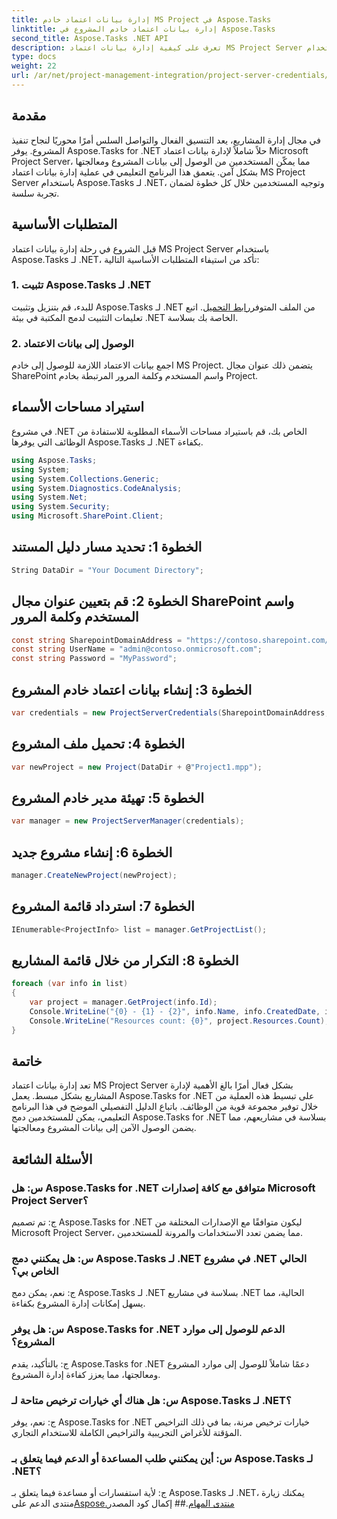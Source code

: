 ```yaml
---
title: إدارة بيانات اعتماد خادم MS Project في Aspose.Tasks
linktitle: إدارة بيانات اعتماد خادم المشروع في Aspose.Tasks
second_title: Aspose.Tasks .NET API
description: تعرف على كيفية إدارة بيانات اعتماد MS Project Server بسلاسة باستخدام Aspose.Tasks لـ .NET. تعزيز كفاءة إدارة المشروع.
type: docs
weight: 22
url: /ar/net/project-management-integration/project-server-credentials/
---
```

## مقدمة
في مجال إدارة المشاريع، يعد التنسيق الفعال والتواصل السلس أمرًا محوريًا لنجاح تنفيذ المشروع. يوفر Aspose.Tasks for .NET حلاً شاملاً لإدارة بيانات اعتماد Microsoft Project Server، مما يمكّن المستخدمين من الوصول إلى بيانات المشروع ومعالجتها بشكل آمن. يتعمق هذا البرنامج التعليمي في عملية إدارة بيانات اعتماد MS Project Server باستخدام Aspose.Tasks لـ .NET، وتوجيه المستخدمين خلال كل خطوة لضمان تجربة سلسة.
## المتطلبات الأساسية
قبل الشروع في رحلة إدارة بيانات اعتماد MS Project Server باستخدام Aspose.Tasks لـ .NET، تأكد من استيفاء المتطلبات الأساسية التالية:
### 1. تثبيت Aspose.Tasks لـ .NET
 للبدء، قم بتنزيل وتثبيت Aspose.Tasks لـ .NET من الملف المتوفر[رابط التحميل](https://releases.aspose.com/tasks/net/). اتبع تعليمات التثبيت لدمج المكتبة في بيئة .NET الخاصة بك بسلاسة.
### 2. الوصول إلى بيانات الاعتماد
اجمع بيانات الاعتماد اللازمة للوصول إلى خادم MS Project. يتضمن ذلك عنوان مجال SharePoint واسم المستخدم وكلمة المرور المرتبطة بخادم Project.

## استيراد مساحات الأسماء
في مشروع .NET الخاص بك، قم باستيراد مساحات الأسماء المطلوبة للاستفادة من الوظائف التي يوفرها Aspose.Tasks لـ .NET بكفاءة.

```csharp
using Aspose.Tasks;
using System;
using System.Collections.Generic;
using System.Diagnostics.CodeAnalysis;
using System.Net;
using System.Security;
using Microsoft.SharePoint.Client;

```

## الخطوة 1: تحديد مسار دليل المستند
```csharp
String DataDir = "Your Document Directory";
```
## الخطوة 2: قم بتعيين عنوان مجال SharePoint واسم المستخدم وكلمة المرور
```csharp
const string SharepointDomainAddress = "https://contoso.sharepoint.com/sites/pwa";
const string UserName = "admin@contoso.onmicrosoft.com";
const string Password = "MyPassword";
```
## الخطوة 3: إنشاء بيانات اعتماد خادم المشروع
```csharp
var credentials = new ProjectServerCredentials(SharepointDomainAddress, UserName, Password);
```
## الخطوة 4: تحميل ملف المشروع
```csharp
var newProject = new Project(DataDir + @"Project1.mpp");
```
## الخطوة 5: تهيئة مدير خادم المشروع
```csharp
var manager = new ProjectServerManager(credentials);
```
## الخطوة 6: إنشاء مشروع جديد
```csharp
manager.CreateNewProject(newProject);
```
## الخطوة 7: استرداد قائمة المشروع
```csharp
IEnumerable<ProjectInfo> list = manager.GetProjectList();
```
## الخطوة 8: التكرار من خلال قائمة المشاريع
```csharp
foreach (var info in list)
{
    var project = manager.GetProject(info.Id);
    Console.WriteLine("{0} - {1} - {2}", info.Name, info.CreatedDate, info.LastSavedDate);
    Console.WriteLine("Resources count: {0}", project.Resources.Count);
}
```

## خاتمة
تعد إدارة بيانات اعتماد MS Project Server بشكل فعال أمرًا بالغ الأهمية لإدارة المشاريع بشكل مبسط. يعمل Aspose.Tasks for .NET على تبسيط هذه العملية من خلال توفير مجموعة قوية من الوظائف. باتباع الدليل التفصيلي الموضح في هذا البرنامج التعليمي، يمكن للمستخدمين دمج Aspose.Tasks for .NET بسلاسة في مشاريعهم، مما يضمن الوصول الآمن إلى بيانات المشروع ومعالجتها.
## الأسئلة الشائعة
### س: هل Aspose.Tasks for .NET متوافق مع كافة إصدارات Microsoft Project Server؟
ج: تم تصميم Aspose.Tasks for .NET ليكون متوافقًا مع الإصدارات المختلفة من Microsoft Project Server، مما يضمن تعدد الاستخدامات والمرونة للمستخدمين.
### س: هل يمكنني دمج Aspose.Tasks لـ .NET في مشروع .NET الحالي الخاص بي؟
ج: نعم، يمكن دمج Aspose.Tasks لـ .NET بسلاسة في مشاريع .NET الحالية، مما يسهل إمكانات إدارة المشروع بكفاءة.
### س: هل يوفر Aspose.Tasks for .NET الدعم للوصول إلى موارد المشروع؟
ج: بالتأكيد، يقدم Aspose.Tasks for .NET دعمًا شاملاً للوصول إلى موارد المشروع ومعالجتها، مما يعزز كفاءة إدارة المشروع.
### س: هل هناك أي خيارات ترخيص متاحة لـ Aspose.Tasks لـ .NET؟
ج: نعم، يوفر Aspose.Tasks for .NET خيارات ترخيص مرنة، بما في ذلك التراخيص المؤقتة للأغراض التجريبية والتراخيص الكاملة للاستخدام التجاري.
### س: أين يمكنني طلب المساعدة أو الدعم فيما يتعلق بـ Aspose.Tasks لـ .NET؟
 ج: لأية استفسارات أو مساعدة فيما يتعلق بـ Aspose.Tasks لـ .NET، يمكنك زيارة منتدى الدعم على[Aspose.منتدى المهام](https://forum.aspose.com/c/tasks/15).## إكمال كود المصدر